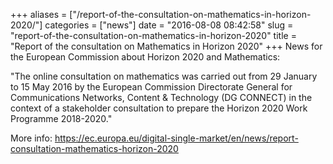 +++
aliases = ["/report-of-the-consultation-on-mathematics-in-horizon-2020/"]
categories = ["news"]
date = "2016-08-08 08:42:58"
slug = "report-of-the-consultation-on-mathematics-in-horizon-2020"
title = "Report of the consultation on Mathematics in Horizon 2020"
+++
News for the European Commission about Horizon 2020 and Mathematics:

"The online consultation on mathematics was carried out from 29 January
to 15 May 2016 by the European Commission Directorate General for
Communications Networks, Content & Technology (DG CONNECT) in the
context of a stakeholder consultation to prepare the Horizon 2020 Work
Programme 2018-2020."

More info:
<https://ec.europa.eu/digital-single-market/en/news/report-consultation-mathematics-horizon-2020>
